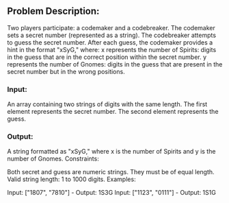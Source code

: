 
## Problem Description:

Two players participate: a codemaker and a codebreaker.
The codemaker sets a secret number (represented as a string).
The codebreaker attempts to guess the secret number.
After each guess, the codemaker provides a hint in the format "xSyG," where:
x represents the number of Spirits: digits in the guess that are in the correct position within the secret number.
y represents the number of Gnomes: digits in the guess that are present in the secret number but in the wrong positions.


### Input:

An array containing two strings of digits with the same length.
The first element represents the secret number.
The second element represents the guess.
### Output:

A string formatted as "xSyG," where x is the number of Spirits and y is the number of Gnomes.
Constraints:

Both secret and guess are numeric strings.
They must be of equal length.
Valid string length: 1 to 1000 digits.
Examples:

Input: ["1807", "7810"] - Output: 1S3G
Input: ["1123", "0111"] - Output: 1S1G